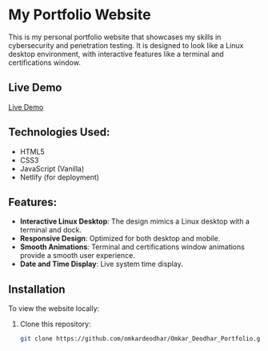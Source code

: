 # My Portfolio Website

This is my personal portfolio website that showcases my skills in cybersecurity and penetration testing.
It is designed to look like a Linux desktop environment, with interactive features like a terminal and certifications window.

## Live Demo

[Live Demo](https://omkardeodhar.netlify.app)

## Technologies Used:
- HTML5
- CSS3
- JavaScript (Vanilla)
- Netlify (for deployment)

## Features:
- **Interactive Linux Desktop**: The design mimics a Linux desktop with a terminal and dock.
- **Responsive Design**: Optimized for both desktop and mobile.
- **Smooth Animations**: Terminal and certifications window animations provide a smooth user experience.
- **Date and Time Display**: Live system time display.

## Installation

To view the website locally:

1. Clone this repository:
   ```bash
   git clone https://github.com/omkardeodhar/Omkar_Deodhar_Portfolio.git


